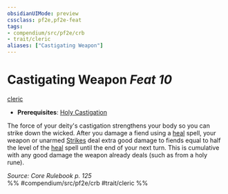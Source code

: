 ```yaml
---
obsidianUIMode: preview
cssclass: pf2e,pf2e-feat
tags:
- compendium/src/pf2e/crb
- trait/cleric
aliases: ["Castigating Weapon"]
---
```

# Castigating Weapon  *Feat 10*  
[cleric](../../rules/traits/cleric.md)  

- **Prerequisites**: [Holy Castigation](holy-castigation.md)

The force of your deity's castigation strengthens your body so you can strike down the wicked. After you damage a fiend using a [heal](../spells/heal.md) spell, your weapon or unarmed [Strikes](../../rules/actions/strike.md) deal extra good damage to fiends equal to half the level of the [heal](../spells/heal.md) spell until the end of your next turn. This is cumulative with any good damage the weapon already deals (such as from a holy rune).

*Source: Core Rulebook p. 125*  
%% #compendium/src/pf2e/crb #trait/cleric %%